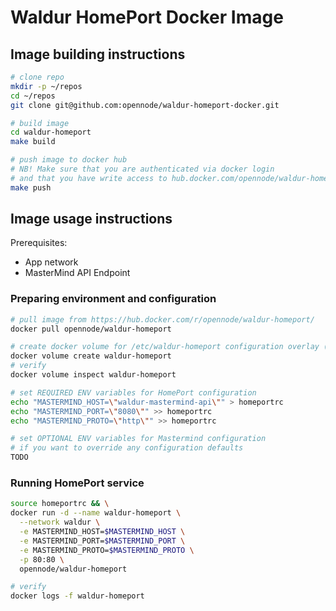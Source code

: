 # Waldur HomePort Docker Image

## Image building instructions

```bash
# clone repo
mkdir -p ~/repos
cd ~/repos
git clone git@github.com:opennode/waldur-homeport-docker.git

# build image
cd waldur-homeport
make build

# push image to docker hub
# NB! Make sure that you are authenticated via docker login 
# and that you have write access to hub.docker.com/opennode/waldur-homeport repo!
make push
```

## Image usage instructions

Prerequisites:
* App network
* MasterMind API Endpoint

### Preparing environment and configuration

```bash
# pull image from https://hub.docker.com/r/opennode/waldur-homeport/
docker pull opennode/waldur-homeport

# create docker volume for /etc/waldur-homeport configuration overlay (optional)
docker volume create waldur-homeport
# verify
docker volume inspect waldur-homeport

# set REQUIRED ENV variables for HomePort configuration
echo "MASTERMIND_HOST=\"waldur-mastermind-api\"" > homeportrc
echo "MASTERMIND_PORT=\"8080\"" >> homeportrc
echo "MASTERMIND_PROTO=\"http\"" >> homeportrc

# set OPTIONAL ENV variables for Mastermind configuration
# if you want to override any configuration defaults
TODO

```

### Running HomePort service

```bash
source homeportrc && \
docker run -d --name waldur-homeport \
  --network waldur \
  -e MASTERMIND_HOST=$MASTERMIND_HOST \
  -e MASTERMIND_PORT=$MASTERMIND_PORT \
  -e MASTERMIND_PROTO=$MASTERMIND_PROTO \
  -p 80:80 \
  opennode/waldur-homeport

# verify
docker logs -f waldur-homeport
```


